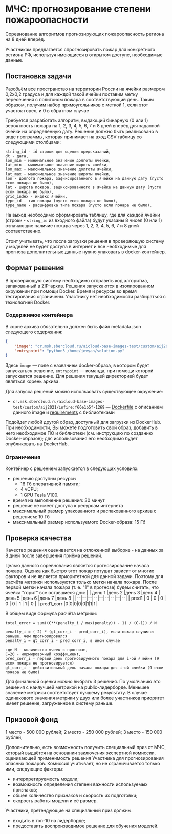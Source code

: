 МЧС: прогнозирование степени пожароопасности
=================================

Соревнование алгоритмов прогнозирующих пожароопасность региона на 8 дней вперёд. 

Участникам предлагается спрогнозировать пожар для конкретного региона РФ, используя имеющиеся в открытом доступе, необходимые данные.

## Постановка задачи

Разобьём все пространство на территории России на ячейки размером 0,2x0,2 градуса и для каждой такой ячейки поставим метку пересечения с полигоном пожара в соответствующий день. Таким образом, получим набор прямоугольников с меткой 1, если этот участок горел, и 0 в обратном случае

Требуется разработать алгоритм, выдающий бинарную (0 или 1) вероятность пожара на 1, 2, 3, 4, 5, 6, 7 и 8 дней вперёд для заданной ячейки на определённую дату. Решение должно быть реализовано в виде программы, которая принимает на вход CSV таблицу со следующими столбцами:  
```
string_id - id строки для оценки предсказаний,
dt - дата,  
lon_min - минимальное значение долготы ячейки,  
lat_min - минимальное значение широты ячейки,  
lon_max - максимальное значение долготы ячейки,  
lat_max - максимальное значение широты ячейки, 
lon - долгота пожара, зафиксированного в ячейке на данную дату (пусто если пожара не было),  
lat - широта пожара, зафиксированного в ячейке на данную дату (пусто если пожара не было),  
grid_index - индекс ячейки,
type_id - тип пожара (пусто если пожара не было),  
type_name - расшифровка типа пожара (пусто если пожара не было).  
```

На выход необходимо сформировать таблицу, где для каждой ячейки (строки - `string_id` из входного файла) будут указаны 8 чисел (0 или 1) означающие наличие пожара через 1, 2, 3, 4, 5, 6, 7 и 8 дней соответственно.

Стоит учитывать, что после загрузки решения в проверяющую систему у моделей не будет доступа в интернет и все необходимые для прогноза дополнительные данные нужно упаковать в docker-контейнер.


## Формат решения

В проверяющую систему необходимо отправить код алгоритма, запакованный в ZIP-архив. Решения запускаются в изолированном окружении при помощи Docker. Время и ресурсы во время тестирования ограничены. Участнику нет необходимости разбираться с технологией Docker.

### Содержимое контейнера

В корне архива обязательно должен быть файл metadata.json следующего содержания:
```json
{
    "image": "cr.msk.sbercloud.ru/aicloud-base-images-test/custom/aij2021/infire:f66e1b5f-1269",
    "entrypoint": "python3 /home/jovyan/solution.py"
}
```

Здесь `image` — поле с названием docker-образа, в котором будет запускаться решение, `entrypoint` — команда, при помощи которой запускается решение. Для решения текущей директорией будет являться корень архива. 

Для запуска решений можно использовать существующее окружение:

- `cr.msk.sbercloud.ru/aicloud-base-images-test/custom/aij2021/infire:f66e1b5f-1269` — [Dockerfile](Dockerfile) с описанием данного image и [requirements](requirements.txt) с библиотеками

Подойдет любой другой образ, доступный для загрузки из DockerHub. При необходимости, Вы можете подготовить свой образ, добавить в него необходимое ПО и библиотеки (см. инструкцию по созданию Docker-образов); для использования его необходимо будет опубликовать на DockerHub.

### Ограничения

Контейнер с решением запускается в следующих условиях:

- решению доступны ресурсы
  - 16 Гб оперативной памяти;
  - 4 vCPU;
  - 1 GPU Tesla V100.
- время на выполнение решения: 30 минут
- решение не имеет доступа к ресурсам интернета
- максимальный размер упакованного и распакованного архива с решением: 10 Гб
- максимальный размер используемого Docker-образа: 15 Гб

## Проверка качества


Качество решения оценивается на отложенной выборке - на данных за 8 дней после завершения приёма решений.  

Целью данного соревнования является прогнозирование начала пожара. Оценка как быстро этот пожар потушат зависит от многих факторов и не является приоритетной для данной задачи. Поэтому для расчёта метрики используются только метки начала пожара. После первой метки начала пожара (т. е. "1" в прогнозе) будем считать, что ячейка "горит" все оставшиеся дни:
|  | день 1 |день 2 |день 3 |день 4 |день 5 |день 6 |день 7 |день 8 |
|--|--|--|--|--|--|--|--|--|
| pred1 | 0 | 0 | 0 | 0 | 0 | 1 | 1 | 0 |
| pred1_corr |0|0|0|0|0|1|1|1|



В общем виде формула расчёта метрики:
```
total_error = sum((C**(penalty_i / max(penalty)) - 1) / (C-1)) / N

penalty_i = (-2) * (gt_corr_i - pred_corr_i), если пожар случился раньше, чем прогнозировался
penalty_i = gt_corr_i - pred_corr_i, в ином случае

где N - количество ячеек в прогнозе,
С=20 - нормировочный коэффициент, 
pred_corr_i - первый день прогнозируемого пожара для i-ой ячейки (9 если пожара не прогнозируется)
gt_corr_i - действительный день начала пожара для i-ой ячейки (9 если пожара не было)
```

Для финальной оценки можно выбрать 3 решения. По умолчанию это решения с наилучшей метрикой на public-лидерборде. Меньшее значение метрики соответствует лучшему результату. В случае одинакового значения метрики у двух или более участников приоритет имеет решение, загруженное в систему раньше.

## Призовой фонд

1 место - 500 000 рублей;
2 место - 250 000 рублей;
3 место - 150 000 рублей;

Дополнительно, есть возможность получить специальный приз от МЧС, который выдаётся на основании заключения экспертной комиссии, оценивающей применимость решения Участника для прогнозирования опасных пожаров. Комиссия учитывает, но не ограничивается только ими, следующие факторы:
- интерпретируемость модели;
- возможность определения степени важности используемых признаков;
- общее количество признаков и скорость их подготовки;
- скорость работы модели и её размер.

Участники, претендующие на специальный приз должны:
- входить в топ-10 на лидерборде;
- предоставить воспроизводимое решение для обучения моделей.
